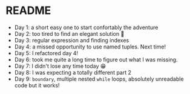 # README

* Day 1: a short easy one to start confortably the adventure
* Day 2: too tired to find an elegant solution 🥲
* Day 3: regular expression and finding indexes
* Day 4: a missed opportunity to use named tuples. Next time!
* Day 5: I refactored day 4!
* Day 6: took me quite a long time to figure out what I was missing.
* Day 7: I didn't lose any time today 😁
* Day 8: I was expecting a totally different part 2
* Day 9: `boundary`, multiple nested `while` loops, absolutely unreadable code but it works!
